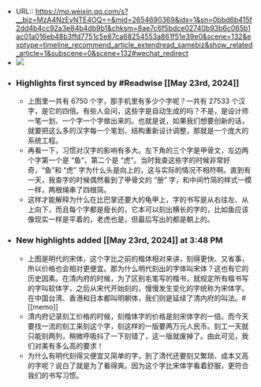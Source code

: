 - URL:: https://mp.weixin.qq.com/s?__biz=MzA4NzEyNTE4OQ==&mid=2654690369&idx=1&sn=0bbd6b415f2dd4b4cc92a3e84b4db9b1&chksm=8ae7c6f5bdce02740b93b6c065b1ac01a016eb48b3ffd7751c5e87ca68254553a861f51e39e0&scene=132&exptype=timeline_recommend_article_extendread_samebiz&show_related_article=1&subscene=0&scene=132#wechat_redirect
- ![](https://readwise-assets.s3.amazonaws.com/static/images/article0.00998d930354.png)
- ### Highlights first synced by #Readwise [[May 23rd, 2024]]
    - 上图里一共有 6750 个字，那手机里有多少个字呢？一共有 27533 个汉字，是它的四倍。有些人会问，这些字是自动生成的吗？不是，是设计师一笔一划、一个字一个字做出来的。也就是说，如果我们想要创新的话，就要把这么多的汉字每一个笔划、结构重新设计调整，那就是一个庞大的系统工程。
    - 再看一下，习惯对汉字的影响有多大。左下角的三个字是甲骨文，左边两个字第一个是 “鱼”，第二个是 “虎”。当时我查这些字的时候非常好奇，“鱼”和 “虎” 字为什么头是向上的，这与实际的情况不相符啊。直到有一天，我查字的时候偶然看到了甲骨文的 “册” 字，和中间竹简的样式一模一样，两根绳串了四根简。
    - 这样才能解释为什么在比巴掌还要大的龟甲上，字的书写是从右往左、从上向下，而且每个字都是瘦长的，它本可以刻出横长的字的，比如鱼应该像现实一样是平着的，老虎也是，但最后写出的都是朝上的。
- ### New highlights added [[May 23rd, 2024]] at 3:48 PM
    - 上图是明代的宋体，这个字比之前的楷体相对来讲，刻得更快、又省事，所以价格也会相对更便宜。那为什么明代刻出的字体叫宋体？这也有它的历史因素。在清内府的时候，为了区别毛笔写的楷书，就规定所有楷书写的字叫软体字，之后从宋代开始刻的，慢慢发生变化的字统称为宋体字。在中国台湾、香港和日本都叫明朝体，我们则是延续了清内府的叫法。#[[memo]]
    - 清内府记录刻工价格的时候，刻楷体字的价格是刻宋体字的一倍。而今天要找一流的刻工来刻这个字，刻这样的一版要两万元人民币。刻工一天就只能刻两列，稍微呼吸抖了一下刻错了，这一版就废掉了。由此可见，我们对美有多么高的要求！
    - 为什么有明代刻得又便宜又简单的字，到了清代还要刻又繁琐、成本又高的字呢？说白了就是为了看得爽。因为这个字比宋体字看着舒服，更符合我们的书写习惯。
